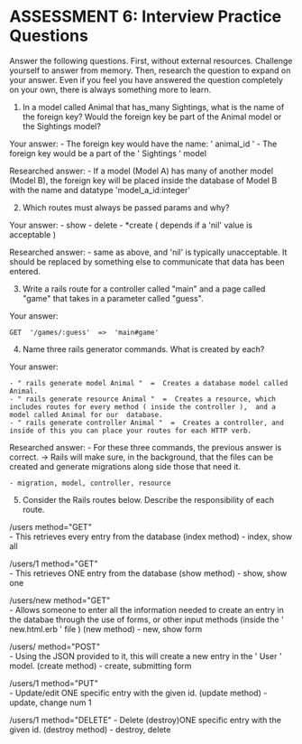 # ASSESSMENT 6: Interview Practice Questions
Answer the following questions. First, without external resources. Challenge yourself to answer from memory. Then, research the question to expand on your answer. Even if you feel you have answered the question completely on your own, there is always something more to learn.

1. In a model called Animal that has_many Sightings, what is the name of the foreign key? Would the foreign key be part of the Animal model or the Sightings model?

  Your answer:
	- The foreign key would have the name:  ' animal_id '
	- The foreign key would be a part of the ' Sightings ' model

  Researched answer:
	- If a model (Model A) has many of another model (Model B),  the foreign key will be placed inside the database of Model B with the name and datatype 'model_a_id:integer'



2. Which routes must always be passed params and why?

  Your answer:
	- show
	- delete
	- *create       ( depends if a 'nil' value is acceptable )

  Researched answer:
	- same as above, and 'nil' is typically unacceptable.  It should be replaced by something else to communicate that data has been entered.



3. Write a rails route for a controller called "main" and a page called "game" that takes in a parameter called "guess".

  Your answer:
	
	GET  '/games/:guess'  =>  'main#game'



4. Name three rails generator commands. What is created by each?

  Your answer:

	- " rails generate model Animal "  =  Creates a database model called Animal.
	- " rails generate resource Animal "  =  Creates a resource, which includes routes for every method ( inside the controller ),  and a model called Animal for our  database.
	- " rails generate controller Animal "  =  Creates a controller, and inside of this you can place your routes for each HTTP verb.

  Researched answer:
	- For these three commands, the previous answer is correct.
	->  Rails will make sure, in the background, that the files can be created and generate migrations along side those that need it.
	
	- migration, model, controller, resource



5. Consider the Rails routes below. Describe the responsibility of each route.

/users        method="GET"   
	- This retrieves every entry from the database (index method)
	- index, show all

/users/1      method="GET"   
	- This retrieves ONE entry from the database (show method)
	- show, show one

/users/new    method="GET"   
	- Allows someone to enter all the information needed to create an entry in the databae through the use of forms, or other input methods (inside the ' new.html.erb ' file )   (new method)
	- new, show form

/users/       method="POST"     
	- Using the JSON provided to it, this will create a new entry in the ' User ' model.  (create method)
	- create, submitting form

/users/1      method="PUT"    
	- Update/edit ONE specific entry with the given id.   (update method)
	- update, change num 1

/users/1      method="DELETE"
	- Delete (destroy)ONE specific entry with the given id.   (destroy method)
	- destroy, delete


